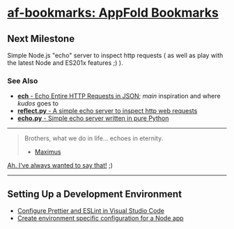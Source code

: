 # [af-bookmarks: AppFold Bookmarks](https://bookmarks.appfold.net)

## Next Milestone

Simple Node.js "echo" server to inspect http requests ( as well as play with the latest Node and ES201x features ;) ).

### See Also

* [**ech** - Echo Entire HTTP Requests in JSON](https://www.npmjs.com/package/ech); _main_ inspiration and where _kudos_ goes to
* [**reflect.py** - A simple echo server to inspect http web requests](https://gist.github.com/huyng/814831)
* [**echo.py** - Simple echo server written in pure Python](https://gist.github.com/solusipse/6419144)

---

> Brothers, what we do in life... echoes in eternity.
>
> * [Maximus](http://www.imdb.com/title/tt0172495/characters/nm0000128?ref_=tt_cl_t1)

[Ah. I've always wanted to say that!](https://getyarn.io/yarn-clip/b1cc7e8e-06fe-493f-a920-85131c927723) ;)

---

## Setting Up a Development Environment

* [Configure Prettier and ESLint in Visual Studio Code](https://www.39digits.com/configure-prettier-and-eslint-in-visual-studio-code/)
* [Create environment specific configuration for a Node app](https://www.39digits.com/create-environment-specific-config-for-a-node-app/)
